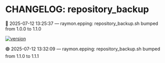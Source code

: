 # CHANGELOG: repository_backup

🔵 2025-07-12 13:25:37 — raymon.epping: repository_backup.sh bumped from 1.0.0 to 1.1.0

[![version](https://img.shields.io/badge/version-1.1.1-red)](https://github.com/raymonepping)

🟣 2025-07-12 13:32:09 — raymon.epping: repository_backup.sh bumped from 1.1.0 to 1.1.1
